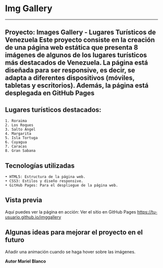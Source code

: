 # Img Gallery
---
**Proyecto: Images Gallery - Lugares Turísticos de Venezuela
Este proyecto consiste en la creación de una página web estática que presenta 8 imágenes de algunos de los lugares turísticos más destacados de Venezuela. La página está diseñada para ser responsive, es decir, se adapta a diferentes dispositivos (móviles, tabletas y escritorios). Además, la página está desplegada en GitHub Pages**
---

Lugares turísticos destacados:
---
    1. Roraima
    2. Los Roques
    3. Salto Ángel
    4. Margarita
    5. Isla Tortuga
    6. Cuyagua
    7. Caracas
    8. Gran Sabana
       
Tecnologías utilizadas
---
    • HTML5: Estructura de la página web.
    • CSS3: Estilos y diseño responsive.
    • GitHub Pages: Para el despliegue de la página web.
    
Vista previa
---
Aquí puedes ver la página en acción: Ver el sitio en GitHub Pages
https://tu-usuario.github.io/imggallery

Algunas ideas para mejorar el proyecto en el futuro
---
Añadir una animación cuando se haga hover sobre las imágenes.

**Autor Mariel Blanco**
